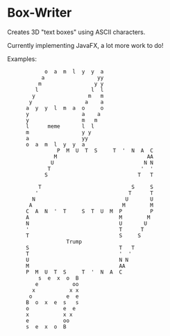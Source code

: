 # Box-Writer
Creates 3D "text boxes" using ASCII characters.

Currently implementing JavaFX, a lot more work to do!

Examples:

                o  a  m  l  y  y  a
               a                 yy
              m                 y y
             l                 l  l
            y                 m   m
           y                 a    a
          a  y  y  l  m  a  o     o
          y                 a    a
          y                 m   m
          l      meme       l  l
          m                 y y
          a                 yy
          o  a  m  l  y  y  a
                    P  M  U  T  S     T  '  N  A  C
                   M                             AA
                  U                             N N
                 T                             '  '
                S                             T   T
                                                   
              T                             S     S
             '                             T      T
            N                             U       U
           A                             M        M
          C  A  N  '  T     S  T  U  M  P         P
          A                             M        M
          N                             U       U
          '                             T      T
          T                             S     S
                       Trump                  
          S                             T   T
          T                             '  '
          U                             N N
          M                             AA
          P  M  U  T  S     T  '  N  A  C
              s  e  x  o  B
             e           oo
            x           x x
           o           e  e
          B  o  x  e  s   s
          o           e  e
          x           x x
          e           oo
          s  e  x  o  B
          

